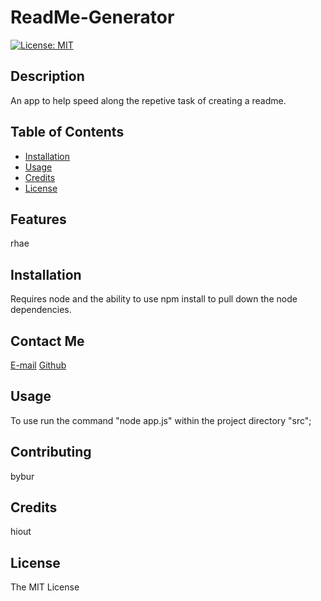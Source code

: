 
# ReadMe-Generator

[![License: MIT](https://img.shields.io/badge/License-MIT-yellow.svg)](https://opensource.org/licenses/MIT)
## Description
An app to help speed along the repetive task of creating a readme.


## Table of Contents

* [Installation](#installation)
* [Usage](#usage)
* [Credits](#credits)
* [License](#license)


## Features

rhae


## Installation

Requires node and the ability to use npm install to pull down the node dependencies.


## Contact Me

[E-mail](https://me@gmail.com)
[Github](https://leo)

## Usage

To use run the command "node app.js" within the project directory "src";


## Contributing

bybur

## Credits

hiout

## License

The MIT License
